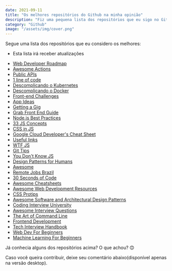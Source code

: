 ```yaml
---
date: 2021-09-11
title: "Os melhores repositórios do Github na minha opinião"
description: "Fiz uma pequena lista dos repositórios que eu sigo no Github"
category: "Github"
image: "/assets/img/cover.png"
---
```


Segue uma lista dos repositórios que eu considero os melhores:

* Esta lista irá receber atualizações

- <a href="https://github.com/kamranahmedse/developer-roadmap" target="_blank" rel="noopener noreferrer">Web Developer Roadmap</a>
- <a href="https://github.com/sdras/awesome-actions" target="_blank" rel="noopener noreferrer">Awesome Actions</a>
- <a href="https://github.com/public-apis/public-apis" target="_blank" rel="noopener noreferrer">Public APIs</a> 
- <a href="https://github.com/phuoc-ng/1loc" target="_blank" rel="noopener noreferrer">1 line of code</a> 
- <a href="https://github.com/badtuxx/DescomplicandoKubernetes" target="_blank" rel="noopener noreferrer">Descomplicando o Kubernetes</a> 
- <a href="https://github.com/badtuxx/DescomplicandoDocker" target="_blank" rel="noopener noreferrer">Descomplicando o Docker</a>
- <a href="https://github.com/felipefialho/frontend-challenges" target="_blank" rel="noopener noreferrer">Front-end Challenges</a>
- <a href="https://github.com/florinpop17/app-ideas" target="_blank" rel="noopener noreferrer">App Ideas</a> 
- <a href="https://github.com/cassidoo/getting-a-gig" target="_blank" rel="noopener noreferrer">Getting a Gig</a> 
- <a href="https://github.com/grab/front-end-guide" target="_blank" rel="noopener noreferrer">Grab Front End Guide</a>
- <a href="https://github.com/goldbergyoni/nodebestpractices" target="_blank" rel="noopener noreferrer">Node.js Best Practices</a> 
- <a href="https://github.com/tiagoboeing/33-js-concepts" target="_blank" rel="noopener noreferrer">33 JS Concepts</a>
- <a href="https://github.com/MicheleBertoli/css-in-js" target="_blank" rel="noopener noreferrer">CSS in JS</a>
- <a href="https://github.com/priyankavergadia/google-cloud-4-words" target="_blank" rel="noopener noreferrer">Google Cloud Developer's Cheat Sheet</a>
- <a href="https://github.com/gabrielcmarinho/links-uteis/blob/master/LINKS.md" target="_blank" rel="noopener noreferrer">Useful links</a>
- <a href="https://github.com/denysdovhan/wtfjs" target="_blank" rel="noopener noreferrer">WTF JS</a>
- <a href="https://github.com/git-tips/tips" target="_blank" rel="noopener noreferrer">Git Tips</a>
- <a href="https://github.com/getify/You-Dont-Know-JS" target="_blank" rel="noopener noreferrer">You Don't Know JS</a>
- <a href="https://github.com/kamranahmedse/design-patterns-for-humans" target="_blank" rel="noopener noreferrer">Design Patterns for Humans</a>
- <a href="https://github.com/sindresorhus/awesome" target="_blank" rel="noopener noreferrer">Awesome</a>
- <a href="https://github.com/lerrua/remote-jobs-brazil" target="_blank" rel="noopener noreferrer">Remote Jobs Brazil</a>
- <a href="https://github.com/30-seconds/30-seconds-of-code" target="_blank" rel="noopener noreferrer">30 Seconds of Code</a>
- <a href="https://github.com/LeCoupa/awesome-cheatsheets" target="_blank" rel="noopener noreferrer">Awesome Cheatsheets</a>
- <a href="https://github.com/markodenic/web-development-resources" target="_blank" rel="noopener noreferrer">Awesome Web Development Resources</a>
- <a href="https://github.com/AllThingsSmitty/css-protips" target="_blank" rel="noopener noreferrer">CSS Protips</a>
- <a href="https://github.com/DovAmir/awesome-design-patterns" target="_blank" rel="noopener noreferrer">Awesome Software and Architectural Design Patterns</a>
- <a href="https://github.com/jwasham/coding-interview-university" target="_blank" rel="noopener noreferrer">Coding Interview University</a>
- <a href="https://github.com/DopplerHQ/awesome-interview-questions" target="_blank" rel="noopener noreferrer">Awesome Interview Questions</a>
- <a href="https://github.com/jlevy/the-art-of-command-line" target="_blank" rel="noopener noreferrer">The Art of Command Line</a>
- <a href="https://github.com/dypsilon/frontend-dev-bookmarks" target="_blank" rel="noopener noreferrer">Frontend Development</a>
- <a href="https://github.com/yangshun/tech-interview-handbook" target="_blank" rel="noopener noreferrer">Tech Interview Handbook</a>
- <a href="https://github.com/microsoft/Web-Dev-For-Beginners" target="_blank" rel="noopener noreferrer">Web Dev For Beginners</a>
- <a href="https://github.com/microsoft/ML-For-Beginners" target="_blank" rel="noopener noreferrer">Machine Learning For Beginners</a>

Já conhecia alguns dos repositórios acima? O que achou? 😊

Caso você queira contribuir, deixe seu comentário abaixo(disponível apenas na versão desktop).
